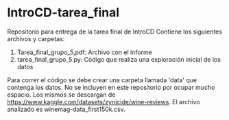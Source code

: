 # IntroCD-tarea_final
Repositorio para entrega de la tarea final de IntroCD
Contiene los siguientes archivos y carpetas:
1. Tarea_final_grupo_5,pdf: Archivo con el informe
2. tarea_final_grupo_5.py: Código que realiza una exploración inicial de los datos
   
Para correr el código se debe crear una carpeta llamada 'data' que contenga los datos. No se incluyen en este repositorio por ocupar mucho espacio. Los mismos se descargan de https://www.kaggle.com/datasets/zynicide/wine-reviews. El archivo analizado es winemag-data_first150k.csv.
   
